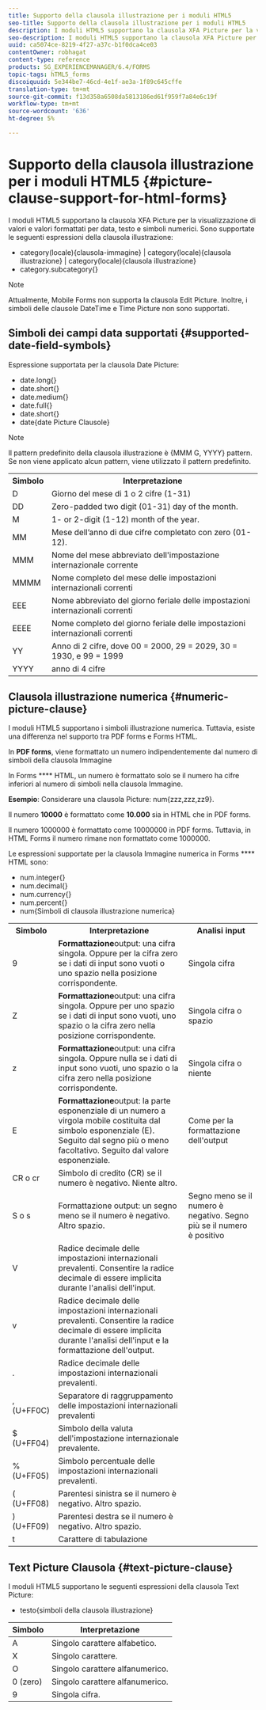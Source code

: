 ```yaml
---
title: Supporto della clausola illustrazione per i moduli HTML5
seo-title: Supporto della clausola illustrazione per i moduli HTML5
description: I moduli HTML5 supportano la clausola XFA Picture per la visualizzazione di valori e valori formattati per data, testo e simboli numerici.
seo-description: I moduli HTML5 supportano la clausola XFA Picture per la visualizzazione di valori e valori formattati per data, testo e simboli numerici.
uuid: ca5074ce-8219-4f27-a37c-b1f0dca4ce03
contentOwner: robhagat
content-type: reference
products: SG_EXPERIENCEMANAGER/6.4/FORMS
topic-tags: hTML5_forms
discoiquuid: 5e344be7-46cd-4e1f-ae3a-1f89c645cffe
translation-type: tm+mt
source-git-commit: f13d358a6508da5813186ed61f959f7a84e6c19f
workflow-type: tm+mt
source-wordcount: '636'
ht-degree: 5%

---
```



# Supporto della clausola illustrazione per i moduli HTML5 {#picture-clause-support-for-html-forms}

I moduli HTML5 supportano la clausola XFA Picture per la visualizzazione di valori e valori formattati per data, testo e simboli numerici. Sono supportate le seguenti espressioni della clausola illustrazione:

* category(locale){clausola-immagine} | category(locale){clausola illustrazione} | category(locale){clausola illustrazione}
* category.subcategory{}

>[!NOTE]
>
>Attualmente, Mobile Forms non supporta la clausola Edit Picture. Inoltre, i simboli delle clausole DateTime e Time Picture non sono supportati.

## Simboli dei campi data supportati {#supported-date-field-symbols}

Espressione supportata per la clausola Date Picture:

* date.long{}
* date.short{}
* date.medium{}
* date.full{}
* date.short{}
* date{date Picture Clausole}

>[!NOTE]
>
>Il pattern predefinito della clausola illustrazione è {MMM G, YYYY} pattern. Se non viene applicato alcun pattern, viene utilizzato il pattern predefinito.

<table> 
 <tbody>
  <tr>
   <th><strong>Simbolo</strong></th> 
   <th>Interpretazione</th> 
  </tr>
  <tr>
   <td>D</td> 
   <td>Giorno del mese di 1 o 2 cifre (1-31)</td> 
  </tr>
  <tr>
   <td>DD</td> 
   <td>Zero-padded two digit (01-31) day of the month.<br /> </td> 
  </tr>
  <tr>
   <td>M</td> 
   <td>1- or 2-digit (1-12) month of the year.<br /> </td> 
  </tr>
  <tr>
   <td>MM</td> 
   <td>Mese dell’anno di due cifre completato con zero (01-12).<br /> </td> 
  </tr>
  <tr>
   <td>MMM</td> 
   <td>Nome del mese abbreviato dell'impostazione internazionale corrente<br /> </td> 
  </tr>
  <tr>
   <td>MMMM</td> 
   <td>Nome completo del mese delle impostazioni internazionali correnti<br /> </td> 
  </tr>
  <tr>
   <td>EEE</td> 
   <td>Nome abbreviato del giorno feriale delle impostazioni internazionali correnti<br /> </td> 
  </tr>
  <tr>
   <td>EEEE</td> 
   <td>Nome completo del giorno feriale delle impostazioni internazionali correnti<br /> </td> 
  </tr>
  <tr>
   <td>YY</td> 
   <td>Anno di 2 cifre, dove 00 = 2000, 29 = 2029, 30 = 1930, e 99 = 1999<br /> </td> 
  </tr>
  <tr>
   <td>YYYY</td> 
   <td>anno di 4 cifre<br /> </td> 
  </tr>
 </tbody>
</table>

## Clausola illustrazione numerica {#numeric-picture-clause}

I moduli HTML5 supportano i simboli illustrazione numerica. Tuttavia, esiste una differenza nel supporto tra PDF forms e Forms HTML.

In **PDF forms**, viene formattato un numero indipendentemente dal numero di simboli della clausola Immagine

In Forms **** HTML, un numero è formattato solo se il numero ha cifre inferiori al numero di simboli nella clausola Immagine.

**Esempio**: Considerare una clausola Picture: num{zzz,zzz,zz9}.

Il numero **10000** è formattato come **10.000** sia in HTML che in PDF forms.

Il numero 1000000 è formattato come 10000000 in PDF forms. Tuttavia, in HTML Forms il numero rimane non formattato come 1000000.

Le espressioni supportate per la clausola Immagine numerica in Forms **** HTML sono:

* num.integer{}
* num.decimal{}
* num.currency{}
* num.percent{}
* num{Simboli di clausola illustrazione numerica}

<table> 
 <tbody>
  <tr>
   <th><strong>Simbolo</strong></th> 
   <th><strong>Interpretazione</strong></th> 
   <th>Analisi input</th> 
  </tr>
  <tr>
   <td>9</td> 
   <td><strong>Formattazione</strong>output: una cifra singola. Oppure per la cifra zero se i dati di input sono vuoti o uno spazio nella posizione corrispondente.<br /> </td> 
   <td>Singola cifra</td> 
  </tr>
  <tr>
   <td>Z</td> 
   <td><strong>Formattazione</strong>output: una cifra singola. Oppure per uno spazio se i dati di input sono vuoti, uno spazio o la cifra zero nella posizione corrispondente.<br /> </td> 
   <td>Singola cifra o spazio</td> 
  </tr>
  <tr>
   <td>z</td> 
   <td><strong>Formattazione</strong>output: una cifra singola. Oppure nulla se i dati di input sono vuoti, uno spazio o la cifra zero nella posizione corrispondente.<br /> </td> 
   <td>Singola cifra o niente</td> 
  </tr>
  <tr>
   <td>E</td> 
   <td><strong>Formattazione</strong>output: la parte esponenziale di un numero a virgola mobile costituita dal simbolo esponenziale (E). Seguito dal segno più o meno facoltativo. Seguito dal valore esponenziale.<br /> </td> 
   <td>Come per la formattazione dell'output</td> 
  </tr>
  <tr>
   <td>CR o cr<br /> </td> 
   <td>Simbolo di credito (CR) se il numero è negativo. Niente altro.</td> 
   <td><br type="_moz" /> </td> 
  </tr>
  <tr>
   <td>S o s<br /> </td> 
   <td>Formattazione output: un segno meno se il numero è negativo. Altro spazio.<br /> </td> 
   <td>Segno meno se il numero è negativo. Segno più se il numero è positivo</td> 
  </tr>
  <tr>
   <td>V</td> 
   <td>Radice decimale delle impostazioni internazionali prevalenti. Consentire la radice decimale di essere implicita durante l'analisi dell'input.</td> 
   <td><br type="_moz" /> </td> 
  </tr>
  <tr>
   <td>v</td> 
   <td>Radice decimale delle impostazioni internazionali prevalenti. Consentire la radice decimale di essere implicita durante l'analisi dell'input e la formattazione dell'output.</td> 
   <td><br type="_moz" /> </td> 
  </tr>
  <tr>
   <td>.</td> 
   <td>Radice decimale delle impostazioni internazionali prevalenti.</td> 
   <td><br type="_moz" /> </td> 
  </tr>
  <tr>
   <td>, (U+FF0C)</td> 
   <td>Separatore di raggruppamento delle impostazioni internazionali prevalenti</td> 
   <td><br type="_moz" /> </td> 
  </tr>
  <tr>
   <td>$ (U+FF04)</td> 
   <td>Simbolo della valuta dell'impostazione internazionale prevalente.</td> 
   <td><br type="_moz" /> </td> 
  </tr>
  <tr>
   <td>% (U+FF05)</td> 
   <td>Simbolo percentuale delle impostazioni internazionali prevalenti.</td> 
   <td><br type="_moz" /> </td> 
  </tr>
  <tr>
   <td>( (U+FF08)</td> 
   <td>Parentesi sinistra se il numero è negativo. Altro spazio.</td> 
   <td><br type="_moz" /> </td> 
  </tr>
  <tr>
   <td>) (U+FF09)</td> 
   <td>Parentesi destra se il numero è negativo. Altro spazio.</td> 
   <td><br type="_moz" /> </td> 
  </tr>
  <tr>
   <td>t</td> 
   <td>Carattere di tabulazione</td> 
   <td><br type="_moz" /> </td> 
  </tr>
 </tbody>
</table>

## Text Picture Clausola {#text-picture-clause}

I moduli HTML5 supportano le seguenti espressioni della clausola Text Picture:

* testo{simboli della clausola illustrazione}

| **Simbolo** | **Interpretazione** |
|---|---|
| A | Singolo carattere alfabetico. |
| X | Singolo carattere. |
| O | Singolo carattere alfanumerico. |
| 0 (zero) | Singolo carattere alfanumerico. |
| 9 | Singola cifra. |

